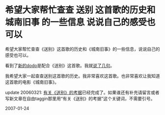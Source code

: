 # 希望大家帮忙查查 送别 这首歌的历史和 城南旧事 的一些信息 说说自己的感受也可以

希望大家帮忙查查《送别》这首歌的历史和《城南旧事》的一些信息，说说自己的感受也可以。

看到了[新的dodo](http://pengyou.rijiben.org/node/1109)是配合《送别》这首歌。我就[说了几句](http://pengyou.rijiben.org/node/1109#comment-1467)。

我希望大家一起查查送别这首歌的历史。我非常喜欢这首歌。也非常喜欢让我知道这首歌的电影《城南旧事》。

update 20060321: [有关《送别》的考据](http://pengyou.rijiben.org/taxonomy/term/174)已经完成了。如果谁还有补充请留言或者写新文章在自由taggin那里用“有关《送别》的考据”这个关键词，不需要引号。

2007-01-24